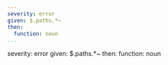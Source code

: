 ---
severity: error
given: $.paths.*~
then:
  function: noun
...severity: error
given: $.paths.*~
then:
  function: noun